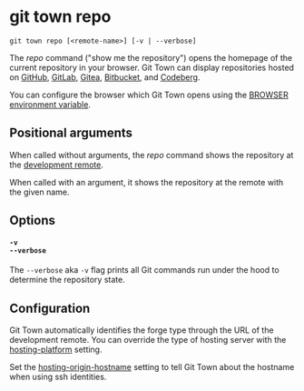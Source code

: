 # git town repo

```command-summary
git town repo [<remote-name>] [-v | --verbose]
```

The _repo_ command ("show me the repository") opens the homepage of the current
repository in your browser. Git Town can display repositories hosted on
[GitHub](https://github.com), [GitLab](https://gitlab.com),
[Gitea](https://gitea.com), [Bitbucket](https://bitbucket.org), and
[Codeberg](https://codeberg.org).

You can configure the browser which Git Town opens using the
[BROWSER environment variable](../preferences/browser.md).

## Positional arguments

When called without arguments, the _repo_ command shows the repository at the
[development remote](../preferences/dev-remote.md).

When called with an argument, it shows the repository at the remote with the
given name.

## Options

#### `-v`<br>`--verbose`

The `--verbose` aka `-v` flag prints all Git commands run under the hood to
determine the repository state.

## Configuration

Git Town automatically identifies the forge type through the URL of the
development remote. You can override the type of hosting server with the
[hosting-platform](../preferences/forge-type.md) setting.

Set the [hosting-origin-hostname](../preferences/hosting-origin-hostname.md)
setting to tell Git Town about the hostname when using ssh identities.
